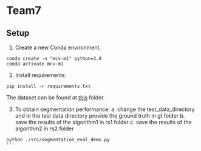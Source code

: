 # Team7
## Setup 
1. Create a new Conda environment.
```
conda create -n "mcv-m1" python=3.8
conda activate mcv-m1
```
2. Install requirements:
```
pip install -r requirements.txt
```
The dataset can be found at [this](https://drive.google.com/drive/folders/1wKJYx0Dc8KpFrFfejYnSOd1nVqs2ss7z?usp=sharing) folder.

3. To obtain segmentation performance:
  a. change the test_data_directory and in the test data directory provide the ground truth in gt folder
  b. save the results of the algorithm1 in rs1 folder
  c. save the results of the algorithm2 in rs2 folder
```
python ./src/segmentation_eval_demo.py
'''
